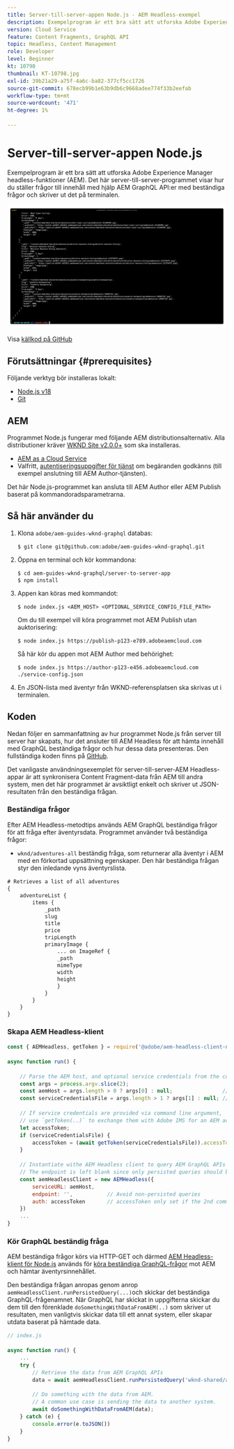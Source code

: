 ```yaml
---
title: Server-till-server-appen Node.js - AEM Headless-exempel
description: Exempelprogram är ett bra sätt att utforska Adobe Experience Manager headless-funktioner (AEM). Det här Node.js-programmet på serversidan visar hur du kan fråga efter innehåll med hjälp AEM GraphQL API:er med beständiga frågor.
version: Cloud Service
feature: Content Fragments, GraphQL API
topic: Headless, Content Management
role: Developer
level: Beginner
kt: 10798
thumbnail: KT-10798.jpg
exl-id: 39b21a29-a75f-4a6c-ba82-377cf5cc1726
source-git-commit: 678ecb99b1e63b9db6c9668adee774f33b2eefab
workflow-type: tm+mt
source-wordcount: '471'
ht-degree: 1%

---
```


# Server-till-server-appen Node.js

Exempelprogram är ett bra sätt att utforska Adobe Experience Manager headless-funktioner (AEM). Det här server-till-server-programmet visar hur du ställer frågor till innehåll med hjälp AEM GraphQL API:er med beständiga frågor och skriver ut det på terminalen.

![Server-till-server-appen Node.js med AEM Headless](./assets/server-to-server-app/server-to-server-app.png)

Visa [källkod på GitHub](https://github.com/adobe/aem-guides-wknd-graphql/tree/main/server-to-server)

## Förutsättningar {#prerequisites}

Följande verktyg bör installeras lokalt:

+ [Node.js v18](https://nodejs.org/en)
+ [Git](https://git-scm.com/)

## AEM

Programmet Node.js fungerar med följande AEM distributionsalternativ. Alla distributioner kräver [WKND Site v2.0.0+](https://github.com/adobe/aem-guides-wknd/releases) som ska installeras.

+ [AEM as a Cloud Service](https://experienceleague.adobe.com/docs/experience-manager-cloud-service/content/implementing/deploying/overview.html)
+ Valfritt, [autentiseringsuppgifter för tjänst](https://experienceleague.adobe.com/docs/experience-manager-cloud-service/content/implementing/developing/generating-access-tokens-for-server-side-apis.html) om begäranden godkänns (till exempel anslutning till AEM Author-tjänsten).

Det här Node.js-programmet kan ansluta till AEM Author eller AEM Publish baserat på kommandoradsparametrarna.

## Så här använder du

1. Klona `adobe/aem-guides-wknd-graphql` databas:

   ```shell
   $ git clone git@github.com:adobe/aem-guides-wknd-graphql.git
   ```

1. Öppna en terminal och kör kommandona:

   ```shell
   $ cd aem-guides-wknd-graphql/server-to-server-app
   $ npm install
   ```

1. Appen kan köras med kommandot:

   ```
   $ node index.js <AEM_HOST> <OPTIONAL_SERVICE_CONFIG_FILE_PATH>
   ```

   Om du till exempel vill köra programmet mot AEM Publish utan auktorisering:

   ```shell
   $ node index.js https://publish-p123-e789.adobeaemcloud.com
   ```

   Så här kör du appen mot AEM Author med behörighet:

   ```shell
   $ node index.js https://author-p123-e456.adobeaemcloud.com ./service-config.json
   ```

1. En JSON-lista med äventyr från WKND-referensplatsen ska skrivas ut i terminalen.

## Koden

Nedan följer en sammanfattning av hur programmet Node.js från server till server har skapats, hur det ansluter till AEM Headless för att hämta innehåll med GraphQL beständiga frågor och hur dessa data presenteras. Den fullständiga koden finns på [GitHub](https://github.com/adobe/aem-guides-wknd-graphql/tree/main/server-to-server).

Det vanligaste användningsexemplet för server-till-server-AEM Headless-appar är att synkronisera Content Fragment-data från AEM till andra system, men det här programmet är avsiktligt enkelt och skriver ut JSON-resultaten från den beständiga frågan.

### Beständiga frågor

Efter AEM Headless-metodtips används AEM GraphQL beständiga frågor för att fråga efter äventyrsdata. Programmet använder två beständiga frågor:

+ `wknd/adventures-all` beständig fråga, som returnerar alla äventyr i AEM med en förkortad uppsättning egenskaper. Den här beständiga frågan styr den inledande vyns äventyrslista.

```
# Retrieves a list of all adventures
{
    adventureList {
        items {
            _path
            slug
            title
            price
            tripLength
            primaryImage {
                ... on ImageRef {
                _path
                mimeType
                width
                height
                }
            }
        }
    }
}
```

### Skapa AEM Headless-klient

```javascript
const { AEMHeadless, getToken } = require('@adobe/aem-headless-client-nodejs');

async function run() { 

    // Parse the AEM host, and optional service credentials from the command line arguments
    const args = process.argv.slice(2);
    const aemHost = args.length > 0 ? args[0] : null;                // Example: https://author-p123-e456.adobeaemcloud.com
    const serviceCredentialsFile = args.length > 1 ? args[1] : null; // Example: ./service-config.json

    // If service credentials are provided via command line argument,
    // use `getToken(..)` to exchange them with Adobe IMS for an AEM access token 
    let accessToken;
    if (serviceCredentialsFile) {
        accessToken = (await getToken(serviceCredentialsFile)).accessToken;
    }

    // Instantiate withe AEM Headless client to query AEM GraphQL APIs
    // The endpoint is left blank since only persisted queries should be used to query AEM's GraphQL APIs
    const aemHeadlessClient = new AEMHeadless({
        serviceURL: aemHost,
        endpoint: '',           // Avoid non-persisted queries
        auth: accessToken       // accessToken only set if the 2nd command line parameter is set
    })
    ...
}
```


### Kör GraphQL beständig fråga

AEM beständiga frågor körs via HTTP-GET och därmed [AEM Headless-klient för Node.js](https://github.com/adobe/aem-headless-client-nodejs) används för [köra beständiga GraphQL-frågor](https://github.com/adobe/aem-headless-client-nodejs#within-asyncawait) mot AEM och hämtar äventyrsinnehållet.

Den beständiga frågan anropas genom anrop `aemHeadlessClient.runPersistedQuery(...)`och skickar det beständiga GraphQL-frågenamnet. När GraphQL har skickat in uppgifterna skickar du dem till den förenklade `doSomethingWithDataFromAEM(..)` som skriver ut resultaten, men vanligtvis skickar data till ett annat system, eller skapar utdata baserat på hämtade data.

```js
// index.js

async function run() { 
    ...
    try {
        // Retrieve the data from AEM GraphQL APIs
        data = await aemHeadlessClient.runPersistedQuery('wknd-shared/adventures-all')
        
        // Do something with the data from AEM. 
        // A common use case is sending the data to another system.
        await doSomethingWithDataFromAEM(data);
    } catch (e) {
        console.error(e.toJSON())
    }
}
```
